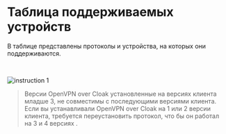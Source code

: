 # Таблица поддерживаемых устройств  

В таблице представлены  протоколы  и устройства, на которых они поддерживаются. 

&nbsp;

![instruction 1](https://raw.githubusercontent.com/Aftershock669/amnezia-open-docs/master/docs/ru/instructions/29_connection_access_only/img/table_09_05.png)

>Версии OpenVPN over Cloak  установленные на версиях клиента младше 3, не совместимы с последующими версиями клиента. Если вы устанавливали  OpenVPN over Cloak  на 1 или 2 версии клиента, требуется переустановить протокол, что бы он работал на 3 и 4 версиях .


[amnezia-site-ext-link]: https://amnezia-web-nx1r.vercel.app
[about-int-link]: /about






